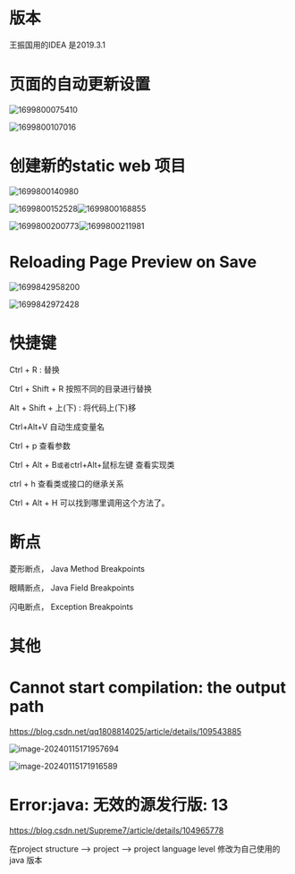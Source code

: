 

# 版本

王振国用的IDEA 是2019.3.1





# 页面的自动更新设置

![1699800075410](image/idea/1699800075410.png)

![1699800107016](image/idea/1699800107016.png)

# 创建新的static web 项目

![1699800140980](image/idea/1699800140980.png)

![1699800152528](image/idea/1699800152528.png)![1699800168855](image/idea/1699800168855.png)

![1699800200773](image/idea/1699800200773.png)![1699800211981](image/idea/1699800211981.png)

# Reloading Page Preview on Save

![1699842958200](image/idea/1699842958200.png)

![1699842972428](image/idea/1699842972428.png)

# 快捷键

Ctrl + R : 替换  

Ctrl + Shift + R 按照不同的目录进行替换



Alt + Shift + 上(下) : 将代码上(下)移   

Ctrl+Alt+V 自动生成变量名



Ctrl + p 查看参数

Ctrl + Alt + B`或者`ctrl+Alt+鼠标左键  查看实现类

ctrl + h 查看类或接口的继承关系

Ctrl + Alt + H 可以找到哪里调用这个方法了。








# 断点

菱形断点， Java Method Breakpoints 

眼睛断点， Java Field Breakpoints 

闪电断点， Exception Breakpoints



# 其他





# Cannot start compilation: the output path

https://blog.csdn.net/qq1808814025/article/details/109543885

![image-20240115171957694](image/idea/image-20240115171957694.png)



![image-20240115171916589](image/idea/image-20240115171916589.png)







# Error:java: 无效的源发行版: 13

https://blog.csdn.net/Supreme7/article/details/104965778

在project structure --> project --> project language level 修改为自己使用的java 版本



